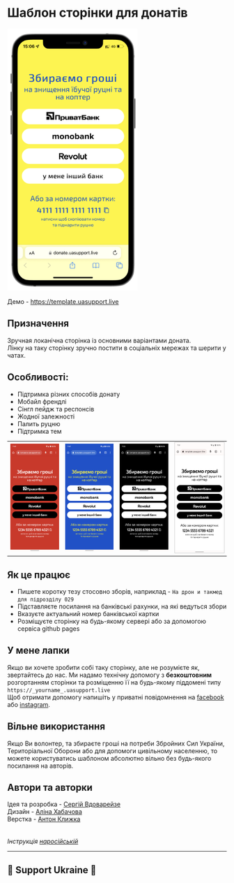 # Шаблон сторінки для донатів

<img src='img/readme/demo.png' height=600>

Демо - https://template.uasupport.live

## Призначення
Зручная локанічна сторінка із основними варіантами доната.\
Лінку на таку сторінку зручно постити в соціальніх мережах та шерити у чатах.

## Особливості:
- Підтримка різних способів донату
- Мобайл френдлі
- Сінгл пейдж та респонсів
- Жодної залежності
- Палить руцню
- Підтримка тем

<table>
    <tr>
        <td><img src='img/readme/themes/red.png' style='height: auto; max-height: 300px'></td>
        <td><img src='img/readme/themes/blue.png' style='height: auto; max-height: 300px'></td>
        <td><img src='img/readme/themes/dark.png' style='height: auto; max-height: 300px'></td>
        <td><img src='img/readme/themes/light.png' style='height: auto; max-height: 300px; border: 1px #cfcfcf solid;'></td>
    </tr>
</table>

## Як це працює
- Пишете коротку тезу стосовно зборів, наприклад - `На дрон и такмед для підрозділу 029`
- Підставляєте посилання на банківські рахунки, на які ведуться збори
- Вказуєте актуальний номер банківської картки
- Розміщуєте сторінку на будь-якому сервері або за допомогою сервіса github pages

## У мене лапки
Якщо ви хочете зробити собі таку сторінку, але не розумієте як, звертайтесь до нас. Ми надамо технічну допомогу з **безкоштовним** розгортанням сторінки та розміщенню її на будь-якому піддомені типу 
`https://_yourname_.uasupport.live`\
Щоб отримати допомогу напишіть у приватні повідомнення на [facebook](https://www.facebook.com/profile.php?id=100005431693225) або [instagram](https://www.instagram.com/what_if_alina_could_cook/).

## Вільне використання
Якщо Ви волонтер, та збираєте гроші на потреби Збройних Сил України, Територіальної Оборони або для допомоги цивільному населенню, то можете користуватись шаблоном абсолютно вільно без будь-якого посилання на авторів.

## Автори та авторки
Ідея та розробка - [Сергій Вдоварейзе](https://github.com/SergiiVdovareize)\
Дизайн - [Аліна Хабачова](https://alinakhabachova.com)\
Верстка - [Антон Клижка](https://github.com/klyzhka)\
 \
 \
*Інструкція [наросійській](README.orc.md)*

---
## 💛 Support Ukraine 💙

